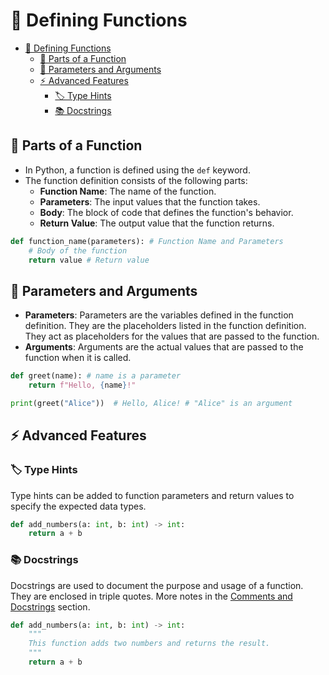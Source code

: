 # 🎯 Defining Functions

- [🎯 Defining Functions](#-defining-functions)
  - [🧩 Parts of a Function](#-parts-of-a-function)
  - [📝 Parameters and Arguments](#-parameters-and-arguments)
  - [⚡ Advanced Features](#-advanced-features)
    - [🏷️ Type Hints](#️-type-hints)
    - [📚 Docstrings](#-docstrings)

## 🧩 Parts of a Function

- In Python, a function is defined using the `def` keyword.
- The function definition consists of the following parts:
  - **Function Name**: The name of the function.
  - **Parameters**: The input values that the function takes.
  - **Body**: The block of code that defines the function's behavior.
  - **Return Value**: The output value that the function returns.

```python
def function_name(parameters): # Function Name and Parameters
    # Body of the function
    return value # Return value
```

## 📝 Parameters and Arguments

- **Parameters**: Parameters are the variables defined in the function definition. They are the placeholders listed in the function definition. They act as placeholders for the values that are passed to the function.
- **Arguments**: Arguments are the actual values that are passed to the function when it is called.

```python
def greet(name): # name is a parameter
    return f"Hello, {name}!"

print(greet("Alice"))  # Hello, Alice! # "Alice" is an argument
```

## ⚡ Advanced Features

### 🏷️ Type Hints

Type hints can be added to function parameters and return values to specify the expected data types.

```python
def add_numbers(a: int, b: int) -> int:
    return a + b
```

### 📚 Docstrings

Docstrings are used to document the purpose and usage of a function. They are enclosed in triple quotes. More notes in the [Comments and Docstrings](../basics/comments-and-docstrings.md) section.

```python
def add_numbers(a: int, b: int) -> int:
    """
    This function adds two numbers and returns the result.
    """
    return a + b
```
